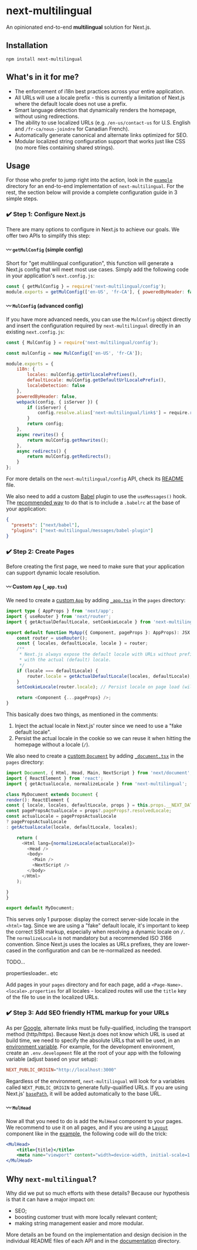 # next-multilingual

An opinionated end-to-end **multilingual** solution for Next.js.

## Installation

```
npm install next-multilingual
```

## What's in it for me?

- The enforcement of i18n best practices across your entire application.
- All URLs will use a locale prefix - this is currently a limitation of Next.js where the default locale does not use a prefix.
- Smart language detection that dynamically renders the homepage, without using redirections.
- The ability to use localized URLs (e.g. `/en-us/contact-us` for U.S. English and `/fr-ca/nous-joindre` for Canadian French).
- Automatically generate canonical and alternate links optimized for SEO.
- Modular localized string configuration support that works just like CSS (no more files containing shared strings).

## Usage

For those who prefer to jump right into the action, look in the [`example`](./example) directory for an end-to-end implementation of `next-multilingual`. For the rest, the section below will provide a complete configuration guide in 3 simple steps.

### ✔️ Step 1️: Configure Next.js

There are many options to configure in Next.js to achieve our goals. We offer two APIs to simplify this step:

#### 〰️ `getMulConfig` (simple config)

Short for "get multilingual configuration", this function will generate a Next.js config that will meet most use cases. Simply add the following code in your application's `next.config.js`:

```js
const { getMulConfig } = require('next-multilingual/config');
module.exports = getMulConfig(['en-US', 'fr-CA'], { poweredByHeader: false });
```

#### 〰️ `MulConfig` (advanced config)

If you have more advanced needs, you can use the `MulConfig` object directly and insert the configuration required by `next-multilingual` directly in an existing `next.config.js`:

```js
const { MulConfig } = require('next-multilingual/config');

const mulConfig = new MulConfig(['en-US', 'fr-CA']);

module.exports = {
    i18n: {
        locales: mulConfig.getUrlLocalePrefixes(),
        defaultLocale: mulConfig.getDefaultUrlLocalePrefix(),
        localeDetection: false
    },
    poweredByHeader: false,
    webpack(config, { isServer }) {
        if (isServer) {
            config.resolve.alias['next-multilingual/link$'] = require.resolve('next-multilingual/link-ssr');
        }
        return config;
    },
    async rewrites() {
        return mulConfig.getRewrites();
    },
    async redirects() {
        return mulConfig.getRedirects();
    }
};

```

For more details on the `next-multilingual/config` API, check its [README](./src/config/README.md) file.

We also need to add a custom [Babel](https://babeljs.io/) plugin to use the `useMessages()` hook. The [recommended way](https://nextjs.org/docs/advanced-features/customizing-babel-config) to do that is to include a `.babelrc` at the base of your application:

```json
{
  "presets": ["next/babel"],
  "plugins": ["next-multilingual/messages/babel-plugin"]
}
```

### ✔️ Step 2: Create Pages

Before creating the first page, we need to make sure that your application can support dynamic locale resolution.

#### 〰️ Custom `App` (`_app.tsx`)

We need to create a [custom `App`](https://nextjs.org/docs/advanced-features/custom-app) by adding [`_app.tsx`](./example/pages/_app.tsx) in the `pages` directory: 

```ts
import type { AppProps } from 'next/app';
import { useRouter } from 'next/router';
import { getActualDefaultLocale, setCookieLocale } from 'next-multilingual';

export default function MyApp({ Component, pageProps }: AppProps): JSX.Element {
    const router = useRouter();
    const { locales, defaultLocale, locale } = router;
    /**
     * Next.js always expose the default locale with URLs without prefixes. If anyone use these URLs, we want to overwrite them
     * with the actual (default) locale.
     */
    if (locale === defaultLocale) {
        router.locale = getActualDefaultLocale(locales, defaultLocale);
    }
    setCookieLocale(router.locale); // Persist locale on page load (will be re-used when hitting `/`).

    return <Component {...pageProps} />;
}
```

This basically does two things, as mentioned in the comments:

1) Inject the actual locale in Next.js' router since we need to use a "fake default locale".
2) Persist the actual locale in the cookie so we can reuse it when hitting the homepage without a locale (`/`).

We also need to create a [custom `Document`](https://nextjs.org/docs/advanced-features/custom-document
) by adding [`_document.tsx`](./example/pages/_document.tsx) in the `pages` directory:

```ts
import Document, { Html, Head, Main, NextScript } from 'next/document';
import { ReactElement } from 'react';
import { getActualLocale, normalizeLocale } from 'next-multilingual';

class MyDocument extends Document {
render(): ReactElement {
const { locale, locales, defaultLocale, props } = this.props.__NEXT_DATA__;
const pagePropsActualLocale = props?.pageProps?.resolvedLocale;
const actualLocale = pagePropsActualLocale
? pagePropsActualLocale
: getActualLocale(locale, defaultLocale, locales);

    return (
      <Html lang={normalizeLocale(actualLocale)}>
        <Head />
        <body>
          <Main />
          <NextScript />
        </body>
      </Html>
    );

}
}

export default MyDocument;
```

This serves only 1 purpose: display the correct server-side locale in the `<html>` tag. Since we are using a "fake" default locale, it's important to keep the correct SSR markup, especially when resolving a dynamic locale on `/`. The `normalizeLocale` is not mandatory but a recommended ISO 3166 convention. Since Next.js uses the locales as URLs prefixes, they are lower-cased in the configuration and can be re-normalized as needed.

TODO...

propertiesloader.. etc

Add pages in your `pages` directory and for each page, add a `<Page-Name>.<locale>.properties` for all locales - localized routes will use the `title` key of the file to use in the localized URLs.

### ✔️ Step 3: Add SEO friendly HTML markup for your URLs

As per [Google](https://developers.google.com/search/docs/advanced/crawling/localized-versions), alternate links must be fully-qualified, including the transport method (http/https). Because Next.js does not know which URL is used at build time, we need to specify the absolute URLs that will be used, in an [environment variable](https://nextjs.org/docs/basic-features/environment-variables). For example, for the development environment, create an `.env.development` file at the root of your app with the following variable (adjust based on your setup):

```conf
NEXT_PUBLIC_ORIGIN="http://localhost:3000"
```

Regardless of the environment, `next-multilingual` will look for a variables called `NEXT_PUBLIC_ORIGIN` to generate fully-qualified URLs. If you are using Next.js' [`basePath`](https://nextjs.org/docs/api-reference/next.config.js/basepath), it will be added automatically to the base URL.

#### 〰️ `MulHead`

Now all that you need to do is add the `MulHead` component to your pages. We recommend to use it on all pages, and if you are
using a [`Layout`](./example/layout/Layout.tsx) component like in the [example](./example), the following code will do the trick:

```jsx
<MulHead>
    <title>{title}</title>
    <meta name="viewport" content="width=device-width, initial-scale=1.0" />
</MulHead>
```

## Why `next-multilingual`?

Why did we put so much efforts with these details? Because our hypothesis is that it can have a major impact on:

- SEO;
- boosting customer trust with more locally relevant content;
- making string management easier and more modular.

More details an be found on the implementation and design decision in the individual README files of each API and in the [documentation](./doc) directory. 